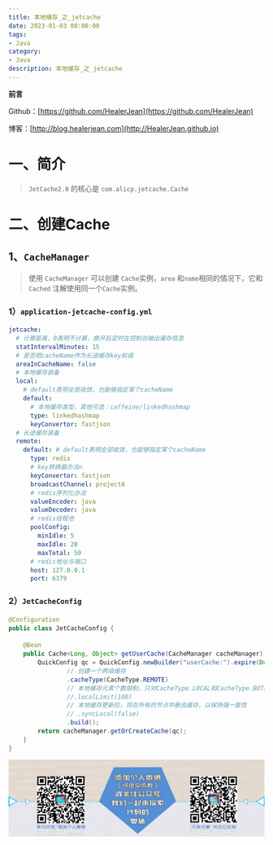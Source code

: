 ```yaml
---
title: 本地缓存_之_jetcache
date: 2023-01-03 00:00:00
tags: 
- Java
category: 
- Java
description: 本地缓存_之_jetcache
---
```


**前言**     

 Github：[https://github.com/HealerJean](https://github.com/HealerJean)         

 博客：[http://blog.healerjean.com](http://HealerJean.github.io)          



# 一、简介

> `JetCache2.0` 的核心是 `com.alicp.jetcache.Cache`





# 二、创建Cache

## 1、`CacheManager`

> 使用 `CacheManager` 可以创建 `Cache`实例，`area` 和`name`相同的情况下，它和 `Cached` 注解使用同一个`Cache`实例。



### 1）`application-jetcache-config.yml `

```yaml
jetcache:
  # 计算距离，0表明不计算，敞开后定时在控制台输出缓存信息
  statIntervalMinutes: 15
  # 是否把cacheName作为长途缓存key前缀
  areaInCacheName: false
  # 本地缓存装备
  local:
    # default表明全部收效，也能够指定某个cacheName
    default:
      # 本地缓存类型，其他可选：caffeine/linkedhashmap
      type: linkedhashmap
      keyConvertor: fastjson
  # 长途缓存装备
  remote:
    default: # default表明全部收效，也能够指定某个cacheName
      type: redis
      # key转换器办法n
      keyConvertor: fastjson
      broadcastChannel: projectA
      # redis序列化办法
      valueEncoder: java
      valueDecoder: java
      # redis线程池
      poolConfig:
        minIdle: 5
        maxIdle: 20
        maxTotal: 50
      # redis地址与端口
      host: 127.0.0.1
      port: 6379
```

### 2）`JetCacheConfig`

```java
@Configuration
public class JetCacheConfig {

    @Bean
    public Cache<Long, Object> getUserCache(CacheManager cacheManager) {
        QuickConfig qc = QuickConfig.newBuilder("userCache:").expire(Duration.ofSeconds(3600))
                // 创建一个两级缓存
                .cacheType(CacheType.REMOTE)
                // 本地缓存元素个数限制，只对CacheType.LOCAL和CacheType.BOTH有效
                //.localLimit(100)
                // 本地缓存更新后，将在所有的节点中删去缓存，以保持强一致性
                // .syncLocal(false)
                .build();
        return cacheManager.getOrCreateCache(qc);
    }
}
```



















![ContactAuthor](https://raw.githubusercontent.com/HealerJean/HealerJean.github.io/master/assets/img/artical_bottom.jpg)



<!-- Gitalk 评论 start  -->

<link rel="stylesheet" href="https://unpkg.com/gitalk/dist/gitalk.css">

<script src="https://unpkg.com/gitalk@latest/dist/gitalk.min.js"></script> 
<div id="gitalk-container"></div>    
 <script type="text/javascript">
    var gitalk = new Gitalk({
		clientID: `1d164cd85549874d0e3a`,
		clientSecret: `527c3d223d1e6608953e835b547061037d140355`,
		repo: `HealerJean.github.io`,
		owner: 'HealerJean',
		admin: ['HealerJean'],
		id: 'A6mT0zdpYPKfIa8L',
    });
    gitalk.render('gitalk-container');
</script> 




<!-- Gitalk end -->



